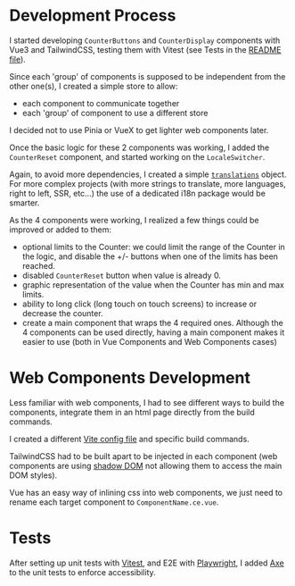# Development Process

I started developing `CounterButtons` and `CounterDisplay` components with Vue3 and TailwindCSS, testing them with Vitest (see Tests in the [README file](README.md)).

Since each 'group' of components is supposed to be independent from the other one(s), I created a simple store to allow:

- each component to communicate together
- each 'group' of component to use a different store

I decided not to use Pinia or VueX to get lighter web components later.

Once the basic logic for these 2 components was working, I added the `CounterReset` component, and started working on the `LocaleSwitcher`.

Again, to avoid more dependencies, I created a simple [`translations`](src/lib/translations.ts) object. For more complex projects (with more strings to translate, more languages, right to left, SSR, etc...) the use of a dedicated i18n package would be smarter.

As the 4 components were working, I realized a few things could be improved or added to them:

- optional limits to the Counter: we could limit the range of the Counter in the logic, and disable the +/- buttons when one of the limits has been reached.
- disabled `CounterReset` button when value is already 0.
- graphic representation of the value when the Counter has min and max limits.
- ability to long click (long touch on touch screens) to increase or decrease the counter.
- create a main component that wraps the 4 required ones. Although the 4 components can be used directly, having a main component makes it easier to use (both in Vue Components and Web Components cases)

# Web Components Development

Less familiar with web components, I had to see different ways to build the components, integrate them in an html page directly from the build commands.

I created a different [Vite config file](vite.wc.config.ts) and specific build commands.

TailwindCSS had to be built apart to be injected in each component (web components are using [shadow DOM](https://developer.mozilla.org/en-US/docs/Web/API/Web_components/Using_shadow_DOM) not allowing them to access the main DOM styles).

Vue has an easy way of inlining css into web components, we just need to rename each target component to `ComponentName.ce.vue`.

# Tests

After setting up unit tests with [Vitest](https://vitest.dev/), and E2E with [Playwright](https://playwright.dev), I added [Axe](https://github.com/dequelabs/axe-core) to the unit tests to enforce accessibility.
